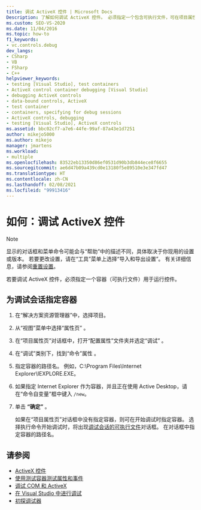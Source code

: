 ```yaml
---
title: 调试 ActiveX 控件 | Microsoft Docs
Description: 了解如何调试 ActiveX 控件。 必须指定一个包含可执行文件，可在项目属性页中或在开始调试时执行此操作。
ms.custom: SEO-VS-2020
ms.date: 11/04/2016
ms.topic: how-to
f1_keywords:
- vc.controls.debug
dev_langs:
- CSharp
- VB
- FSharp
- C++
helpviewer_keywords:
- testing [Visual Studio], test containers
- ActiveX control container debugging [Visual Studio]
- debugging ActiveX controls
- data-bound controls, ActiveX
- test container
- containers, specifying for debug sessions
- ActiveX controls, debugging
- testing [Visual Studio], ActiveX controls
ms.assetid: bbc02cf7-a7e6-44fe-99af-87a43e1d7251
author: mikejo5000
ms.author: mikejo
manager: jmartens
ms.workload:
- multiple
ms.openlocfilehash: 83522eb13350d86ef0531d90b3db844ece8f6655
ms.sourcegitcommit: ae6d47b09a439cd0e13180f5e89510e3e347fd47
ms.translationtype: HT
ms.contentlocale: zh-CN
ms.lasthandoff: 02/08/2021
ms.locfileid: "99913416"
---
```

# <a name="how-to-debug-an-activex-control"></a>如何：调试 ActiveX 控件

> [!NOTE]
> 显示的对话框和菜单命令可能会与“帮助”中的描述不同，具体取决于你现用的设置或版本。 若要更改设置，请在“工具”菜单上选择“导入和导出设置”。 有关详细信息，请参阅[重置设置](../ide/environment-settings.md#reset-settings)。

若要调试 ActiveX 控件，必须指定一个容器（可执行文件）用于运行控件。

## <a name="to-specify-a-container-for-the-debug-session"></a>为调试会话指定容器

1. 在“解决方案资源管理器”中，选择项目。

2. 从“视图”菜单中选择“属性页” 。

3. 在“项目属性页”对话框中，打开“配置属性”文件夹并选定“调试”  。

4. 在“调试”类别下，找到“命令”属性 。

5. 指定容器的路径名。 例如，C:\Program Files\Internet Explorer\IEXPLORE.EXE。

6. 如果指定 Internet Explorer 作为容器，并且正在使用 Active Desktop，请在“命令自变量”框中键入 `/new`。

7. 单击 **“确定”** 。

     如果在“项目属性页”对话框中没有指定容器，则可在开始调试时指定容器。 选择执行命令开始调试时，将出现[调试会话的可执行文件](../debugger/executable-for-debugging-session-dialog-box.md)对话框。 在对话框中指定容器的路径名。

## <a name="see-also"></a>请参阅

- [ActiveX 控件](/cpp/mfc/activex-controls)
- [使用测试容器测试属性和事件](/cpp/mfc/testing-properties-and-events-with-test-container)
- [调试 COM 和 ActiveX](../debugger/com-and-activex-debugging.md)
- [在 Visual Studio 中进行调试](../debugger/index.yml)
- [初探调试器](../debugger/debugger-feature-tour.md)
